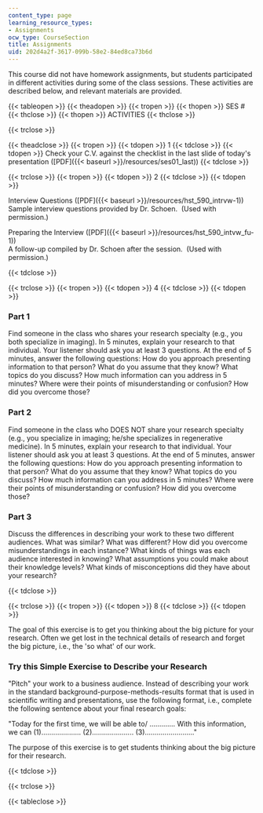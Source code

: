 ```yaml
---
content_type: page
learning_resource_types:
- Assignments
ocw_type: CourseSection
title: Assignments
uid: 202d4a2f-3617-099b-58e2-84ed8ca73b6d
---
```


This course did not have homework assignments, but students participated in different activities during some of the class sessions. These activities are described below, and relevant materials are provided.

{{< tableopen >}}
{{< theadopen >}}
{{< tropen >}}
{{< thopen >}}
SES #
{{< thclose >}}
{{< thopen >}}
ACTIVITIES
{{< thclose >}}

{{< trclose >}}

{{< theadclose >}}
{{< tropen >}}
{{< tdopen >}}
1
{{< tdclose >}}
{{< tdopen >}}
Check your C.V. against the checklist in the last slide of today's presentation ([PDF]({{< baseurl >}}/resources/ses01_last))
{{< tdclose >}}

{{< trclose >}}
{{< tropen >}}
{{< tdopen >}}
2
{{< tdclose >}}
{{< tdopen >}}


Interview Questions ([PDF]({{< baseurl >}}/resources/hst_590_intrvw-1))  
Sample interview questions provided by Dr. Schoen.  (Used with permission.)

Preparing the Interview ([PDF]({{< baseurl >}}/resources/hst_590_intvw_fu-1))  
A follow-up compiled by Dr. Schoen after the session.  (Used with permission.)


{{< tdclose >}}

{{< trclose >}}
{{< tropen >}}
{{< tdopen >}}
4
{{< tdclose >}}
{{< tdopen >}}


### Part 1

Find someone in the class who shares your research specialty (e.g., you both specialize in imaging). In 5 minutes, explain your research to that individual. Your listener should ask you at least 3 questions. At the end of 5 minutes, answer the following questions: How do you approach presenting information to that person? What do you assume that they know? What topics do you discuss? How much information can you address in 5 minutes? Where were their points of misunderstanding or confusion? How did you overcome those?

### Part 2

Find someone in the class who DOES NOT share your research specialty (e.g., you specialize in imaging; he/she specializes in regenerative medicine). In 5 minutes, explain your research to that individual. Your listener should ask you at least 3 questions. At the end of 5 minutes, answer the following questions: How do you approach presenting information to that person? What do you assume that they know? What topics do you discuss? How much information can you address in 5 minutes? Where were their points of misunderstanding or confusion? How did you overcome those?

### Part 3

Discuss the differences in describing your work to these two different audiences. What was similar? What was different? How did you overcome misunderstandings in each instance? What kinds of things was each audience interested in knowing? What assumptions you could make about their knowledge levels? What kinds of misconceptions did they have about your research?


{{< tdclose >}}

{{< trclose >}}
{{< tropen >}}
{{< tdopen >}}
8
{{< tdclose >}}
{{< tdopen >}}


The goal of this exercise is to get you thinking about the big picture for your research. Often we get lost in the technical details of research and forget the big picture, i.e., the 'so what' of our work.

### Try this Simple Exercise to Describe your Research

"Pitch" your work to a business audience. Instead of describing your work in the standard background-purpose-methods-results format that is used in scientific writing and presentations, use the following format, i.e., complete the following sentence about your final research goals:

"Today for the first time, we will be able to/ ............. With this information, we can (1).................... (2)..................... (3)........................."

The purpose of this exercise is to get students thinking about the big picture for their research.


{{< tdclose >}}

{{< trclose >}}

{{< tableclose >}}